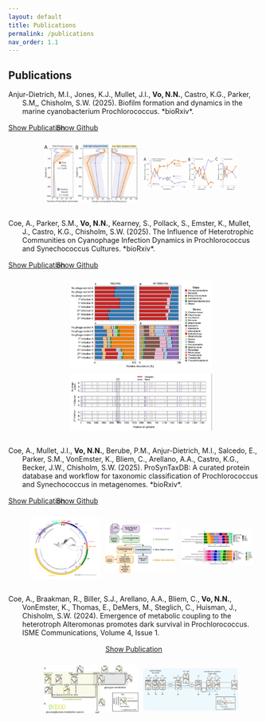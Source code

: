 ```yaml
---
layout: default
title: Publications
permalink: /publications
nav_order: 1.1
---
```

## **Publications**  
<div class="code-example fs-3 fw-400 lh-0.2" style="margin-bottom: 2rem; padding-left: 2em; text-indent: -2em;" markdown="1">  
  Anjur-Dietrich, M.I., Jones, K.J., Mullet, J.I., <strong>Vo, N.N.</strong>, Castro, K.G., Parker, S.M,, Chisholm, S.W. (2025). Biofilm formation and dynamics in the marine cyanobacterium Prochlorococcus. *bioRxiv*.

  <p style="margin-top: 1rem; display: flex; gap: 10px; margin-bottom: 1.5rem; text-align: center;">
    <a href="https://doi.org/10.1101/2025.08.05.668435" class="btn" target="_blank">Show Publication</a>
    <a href="https://github.com/nhinvo/biofilm-prochlorococcus" class="btn" target="_blank">Show Github</a>
  </p>

  <div style="display: flex; gap: 10px; margin-top: 1rem; flex-wrap: wrap; justify-content: center; align-items: center;">
    <img src="assets/img/publications/biofilm-fig6.png" style="flex: 1 1 40%; max-width: 40%; height: auto; object-fit: contain;" />
    <img src="assets/img/publications/biofilm-fig5.png" style="flex: 1 1 40%; max-width: 40%; height: auto; object-fit: contain;" />
  </div>
</div>

<div class="code-example fs-3 fw-400 lh-0.2" style="margin-bottom: 2rem; padding-left: 2em; text-indent: -2em;" markdown="1">
  Coe, A., Parker, S.M., <strong>Vo, N.N.</strong>, Kearney, S., Pollack, S., Emster, K., Mullet, J., Castro, K.G., Chisholm, S.W. (2025). The Influence of Heterotrophic Communities on Cyanophage Infection Dynamics in Prochlorococcus and Synechococcus Cultures. *bioRxiv*. 

  <p style="margin-top: 1rem; display: flex; gap: 10px; margin-bottom: 1.5rem; text-align: center;">
    <a href="https://doi.org/10.1101/2025.09.17.676900" class="btn" target="_blank">Show Publication</a>
    <a href="https://github.com/nhinvo/pro-het-phage-interaction" class="btn" target="_blank">Show Github</a>
  </p>

<div style="margin-top: 1rem; text-align: center;">
  <img src="assets/img/publications/het-phage-interact-fig9.png" style="max-width: 60%; height: auto; display: block; margin: 0 auto 10px;" />
  <img src="assets/img/publications/het-phage-interact-fig7.png" style="max-width: 60%; height: auto; display: block; margin: 0 auto;" />
</div>
</div>

<div class="code-example fs-3 fw-400 lh-0.2" style="margin-bottom: 2rem; padding-left: 2em; text-indent: -2em;" markdown="1">  
  Coe, A., Mullet, J.I., <strong>Vo, N.N.</strong>, Berube, P.M., Anjur-Dietrich, M.I., Salcedo, E., Parker, S.M., VonEmster, K., Bliem, C., Arellano, A.A., Castro, K.G., Becker, J.W., Chisholm, S.W. (2025). ProSynTaxDB: A curated protein database and workflow for taxonomic classification of Prochlorococcus and Synechococcus in metagenomes. *bioRxiv*. 

  <p style="margin-top: 1rem; display: flex; gap: 10px; margin-bottom: 1.5rem; text-align: center;">
    <a href="https://doi.org/10.1101/2025.03.20.644373" class="btn" target="_blank">Show Publication</a>
    <a href="https://github.com/jamesm224/ProSynTax-workflow" class="btn" target="_blank">Show Github</a>
  </p>
  
  <div style="display: flex; gap: 10px; margin-top: 1rem; flex-wrap: wrap; justify-content: center; align-items: center;">
    <img src="assets/img/publications/ProSynTax-tree.png" style="flex: 1 1 30%; max-width: 30%; height: auto; object-fit: contain;" />
    <img src="assets/img/publications/ProSynTax-wf.png" style="flex: 1 1 30%; max-width: 30%; height: auto; object-fit: contain;" />
    <img src="assets/img/publications/ProSynTax-benchmark.png" style="flex: 1 1 30%; max-width: 30%; height: auto; object-fit: contain;" />
  </div>
</div>

<div class="code-example fs-3 fw-400 lh-0.2" style="margin-bottom: 2rem; padding-left: 2em; text-indent: -2em;" markdown="1">
  Coe, A., Braakman, R., Biller, S.J., Arellano, A.A., Bliem, C., <strong>Vo, N.N.</strong>, VonEmster, K., Thomas, E., DeMers, M., Steglich, C., Huisman, J., Chisholm, S.W. (2024). Emergence of metabolic coupling to the heterotroph Alteromonas promotes dark survival in Prochlorococcus. ISME Communications, Volume 4, Issue 1.

  <p style="margin-top: 1rem; margin-bottom: 1.5rem; text-align: center;">
    <a href="https://doi.org/10.1093/ismeco/ycae131" class="btn" target="_blank">Show Publication</a>
  </p>

  <div style="display: flex; gap: 10px; margin-top: 1rem; flex-wrap: wrap; justify-content: center; align-items: center;">
    <img src="assets/img/publications/dark-rnaseq-fig5.jpeg" style="flex: 1 1 40%; max-width: 40%; height: auto; object-fit: contain;" />
    <img src="assets/img/publications/dark-rnaseq-fig7.jpeg" style="flex: 1 1 40%; max-width: 40%; height: auto; object-fit: contain;" />
  </div>
</div>
